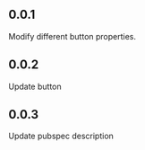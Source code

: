 ## 0.0.1

Modify different button properties.

## 0.0.2

Update button

## 0.0.3

Update pubspec description
